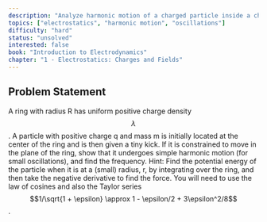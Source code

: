 ```yaml
---
description: "Analyze harmonic motion of a charged particle inside a charged ring"
topics: ["electrostatics", "harmonic motion", "oscillations"]
difficulty: "hard"
status: "unsolved"
interested: false
book: "Introduction to Electrodynamics"
chapter: "1 - Electrostatics: Charges and Fields"
---
```


## Problem Statement
A ring with radius R has uniform positive charge density $$\lambda$$. A particle with positive charge q and mass m is initially located at the center of the ring and is then given a tiny kick. If it is constrained to move in the plane of the ring, show that it undergoes simple harmonic motion (for small oscillations), and find the frequency. Hint: Find the potential energy of the particle when it is at a (small) radius, r, by integrating over the ring, and then take the negative derivative to find the force. You will need to use the law of cosines and also the Taylor series $$1/\sqrt{1 + \epsilon} \approx 1 - \epsilon/2 + 3\epsilon^2/8$$.
